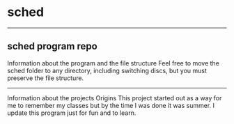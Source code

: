 # sched
--------------------------------------
sched program repo
--------------------------------------
Information about the program and the file structure
Feel free to move the sched folder to any directory, including switching discs, but you must preserve the file structure.

--------------------------------------
Information about the projects Origins 
This project started out as a way for me to remember my classes but by the time I was done it was summer.  I update this program just for fun and to learn.